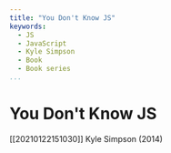 ```yaml
---
title: "You Don't Know JS"
keywords:
  - JS
  - JavaScript
  - Kyle Simpson
  - Book
  - Book series
...
```


# You Don't Know JS
[[20210122151030]] Kyle Simpson (2014)